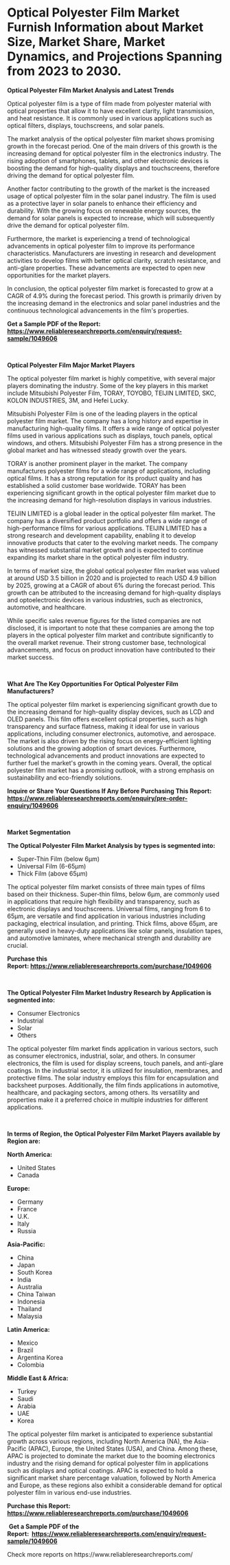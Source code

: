 <p><h1>Optical Polyester Film Market Furnish Information about Market Size, Market Share, Market Dynamics, and Projections Spanning from 2023 to 2030.</h1></p><p><strong>Optical Polyester Film Market Analysis and Latest Trends</strong></p>
<p><p>Optical polyester film is a type of film made from polyester material with optical properties that allow it to have excellent clarity, light transmission, and heat resistance. It is commonly used in various applications such as optical filters, displays, touchscreens, and solar panels.</p><p>The market analysis of the optical polyester film market shows promising growth in the forecast period. One of the main drivers of this growth is the increasing demand for optical polyester film in the electronics industry. The rising adoption of smartphones, tablets, and other electronic devices is boosting the demand for high-quality displays and touchscreens, therefore driving the demand for optical polyester film.</p><p>Another factor contributing to the growth of the market is the increased usage of optical polyester film in the solar panel industry. The film is used as a protective layer in solar panels to enhance their efficiency and durability. With the growing focus on renewable energy sources, the demand for solar panels is expected to increase, which will subsequently drive the demand for optical polyester film.</p><p>Furthermore, the market is experiencing a trend of technological advancements in optical polyester film to improve its performance characteristics. Manufacturers are investing in research and development activities to develop films with better optical clarity, scratch resistance, and anti-glare properties. These advancements are expected to open new opportunities for the market players.</p><p>In conclusion, the optical polyester film market is forecasted to grow at a CAGR of 4.9% during the forecast period. This growth is primarily driven by the increasing demand in the electronics and solar panel industries and the continuous technological advancements in the film's properties.</p></p>
<p><strong>Get a Sample PDF of the Report:&nbsp; <a href="https://www.reliableresearchreports.com/enquiry/request-sample/1049606">https://www.reliableresearchreports.com/enquiry/request-sample/1049606</a></strong></p>
<p>&nbsp;</p>
<p><strong>Optical Polyester Film Major Market Players</strong></p>
<p><p>The optical polyester film market is highly competitive, with several major players dominating the industry. Some of the key players in this market include Mitsubishi Polyester Film, TORAY, TOYOBO, TEIJIN LIMITED, SKC, KOLON INDUSTRIES, 3M, and Hefei Lucky. </p><p>Mitsubishi Polyester Film is one of the leading players in the optical polyester film market. The company has a long history and expertise in manufacturing high-quality films. It offers a wide range of optical polyester films used in various applications such as displays, touch panels, optical windows, and others. Mitsubishi Polyester Film has a strong presence in the global market and has witnessed steady growth over the years.</p><p>TORAY is another prominent player in the market. The company manufactures polyester films for a wide range of applications, including optical films. It has a strong reputation for its product quality and has established a solid customer base worldwide. TORAY has been experiencing significant growth in the optical polyester film market due to the increasing demand for high-resolution displays in various industries.</p><p>TEIJIN LIMITED is a global leader in the optical polyester film market. The company has a diversified product portfolio and offers a wide range of high-performance films for various applications. TEIJIN LIMITED has a strong research and development capability, enabling it to develop innovative products that cater to the evolving market needs. The company has witnessed substantial market growth and is expected to continue expanding its market share in the optical polyester film industry.</p><p>In terms of market size, the global optical polyester film market was valued at around USD 3.5 billion in 2020 and is projected to reach USD 4.9 billion by 2025, growing at a CAGR of about 6% during the forecast period. This growth can be attributed to the increasing demand for high-quality displays and optoelectronic devices in various industries, such as electronics, automotive, and healthcare.</p><p>While specific sales revenue figures for the listed companies are not disclosed, it is important to note that these companies are among the top players in the optical polyester film market and contribute significantly to the overall market revenue. Their strong customer base, technological advancements, and focus on product innovation have contributed to their market success.</p></p>
<p>&nbsp;</p>
<p><strong>What Are The Key Opportunities For Optical Polyester Film Manufacturers?</strong></p>
<p><p>The optical polyester film market is experiencing significant growth due to the increasing demand for high-quality display devices, such as LCD and OLED panels. This film offers excellent optical properties, such as high transparency and surface flatness, making it ideal for use in various applications, including consumer electronics, automotive, and aerospace. The market is also driven by the rising focus on energy-efficient lighting solutions and the growing adoption of smart devices. Furthermore, technological advancements and product innovations are expected to further fuel the market's growth in the coming years. Overall, the optical polyester film market has a promising outlook, with a strong emphasis on sustainability and eco-friendly solutions.</p></p>
<p><strong>Inquire or Share Your Questions If Any Before Purchasing This Report: <a href="https://www.reliableresearchreports.com/enquiry/pre-order-enquiry/1049606">https://www.reliableresearchreports.com/enquiry/pre-order-enquiry/1049606</a></strong></p>
<p>&nbsp;</p>
<p><strong>Market Segmentation</strong></p>
<p><strong>The Optical Polyester Film Market Analysis by types is segmented into:</strong></p>
<p><ul><li>Super-Thin Film (below 6μm)</li><li>Universal Film (6-65μm)</li><li>Thick Film (above 65μm)</li></ul></p>
<p><p>The optical polyester film market consists of three main types of films based on their thickness. Super-thin films, below 6μm, are commonly used in applications that require high flexibility and transparency, such as electronic displays and touchscreens. Universal films, ranging from 6 to 65μm, are versatile and find application in various industries including packaging, electrical insulation, and printing. Thick films, above 65μm, are generally used in heavy-duty applications like solar panels, insulation tapes, and automotive laminates, where mechanical strength and durability are crucial.</p></p>
<p><strong>Purchase this Report:&nbsp;<a href="https://www.reliableresearchreports.com/purchase/1049606">https://www.reliableresearchreports.com/purchase/1049606</a></strong></p>
<p>&nbsp;</p>
<p><strong>The Optical Polyester Film Market Industry Research by Application is segmented into:</strong></p>
<p><ul><li>Consumer Electronics</li><li>Industrial</li><li>Solar</li><li>Others</li></ul></p>
<p><p>The optical polyester film market finds application in various sectors, such as consumer electronics, industrial, solar, and others. In consumer electronics, the film is used for display screens, touch panels, and anti-glare coatings. In the industrial sector, it is utilized for insulation, membranes, and protective films. The solar industry employs this film for encapsulation and backsheet purposes. Additionally, the film finds applications in automotive, healthcare, and packaging sectors, among others. Its versatility and properties make it a preferred choice in multiple industries for different applications.</p></p>
<p>&nbsp;</p>
<p><strong>In terms of Region, the Optical Polyester Film Market Players available by Region are:</strong></p>
<p>
    <p> <strong> North America: </strong>
        <ul>
            <li>United States</li>
            <li>Canada</li>
        </ul>
        </p> 
    <p> <strong> Europe: </strong>
        <ul>
            <li>Germany</li>
            <li>France</li>
            <li>U.K.</li>
            <li>Italy</li>
            <li>Russia</li>
        </ul>
        </p> 
    <p> <strong> Asia-Pacific: </strong>
        <ul>
            <li>China</li>
            <li>Japan</li>
            <li>South Korea</li>
            <li>India</li>
            <li>Australia</li>
            <li>China Taiwan</li>
            <li>Indonesia</li>
            <li>Thailand</li>
            <li>Malaysia</li>
        </ul>
        </p> 
    <p> <strong> Latin America: </strong>
        <ul>
            <li>Mexico</li>
            <li>Brazil</li>
            <li>Argentina Korea</li>
            <li>Colombia</li>
        </ul>
        </p> 
    <p> <strong> Middle East & Africa: </strong>
        <ul>
            <li>Turkey</li>
            <li>Saudi</li>
            <li>Arabia</li>
            <li>UAE</li>
            <li>Korea</li>
        </ul>
    </p>
    </p>
<p><p>The optical polyester film market is anticipated to experience substantial growth across various regions, including North America (NA), the Asia-Pacific (APAC), Europe, the United States (USA), and China. Among these, APAC is projected to dominate the market due to the booming electronics industry and the rising demand for optical polyester film in applications such as displays and optical coatings. APAC is expected to hold a significant market share percentage valuation, followed by North America and Europe, as these regions also exhibit a considerable demand for optical polyester film in various end-use industries.</p></p>
<p><strong>Purchase this Report: <a href="https://www.reliableresearchreports.com/purchase/1049606">https://www.reliableresearchreports.com/purchase/1049606</a></strong></p>
<p>&nbsp;<strong>Get a Sample PDF of the Report:&nbsp;&nbsp;<a href="https://www.reliableresearchreports.com/enquiry/request-sample/1049606">https://www.reliableresearchreports.com/enquiry/request-sample/1049606</a></strong></p>
<p><strong></strong></p>
<p>Check more reports on https://www.reliableresearchreports.com/</p>
